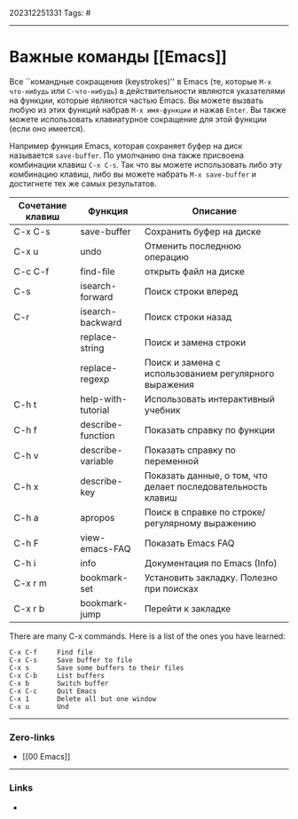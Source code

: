 202312251331
Tags: #

---
# Важные команды [[Emacs]]
Все ``командные сокращения (keystrokes)'' в Emacs (те, которые `M-x что-нибудь` или `C-что-нибудь`) в действительности являются указателями на функции, которые являются частью Emacs. Вы можете вызвать любую из этих функций набрав `M-x имя-функции` и нажав `Enter`. Вы также можете использовать клавиатурное сокращение для этой функции (если оно имеется).

Например функция Emacs, которая сохраняет буфер на диск называется `save-buffer`. По умолчанию она также присвоена комбинации клавиш `C-x C-s`. Так что вы можете использовать либо эту комбинацию клавиш, либо вы можете набрать `M-x save-buffer` и достигнете тех же самых результатов.

|Сочетание клавиш |  Функция      |      Описание|
|---------------------|-----------------|---------------|
|C-x C-s | save-buffer     |   Сохранить буфер на диске |
|C-x u   |    undo         |      Отменить последнюю операцию|
|C-c C-f |    find-file    |      открыть файл на диске
|C-s    |     isearch-forward  |   Поиск строки вперед
|C-r    |     isearch-backward |  Поиск строки назад |
||   replace-string  |   Поиск и замена строки
||   replace-regexp  |    Поиск и замена с использованием регулярного выражения
|C-h t    |   help-with-tutorial | Использовать интерактивный учебник
|C-h f    |    describe-function |  Показать справку по функции
|C-h v    |  describe-variable |  Показать справку по переменной
|C-h x    |   describe-key     |  Показать данные, о том, что делает последовательность клавиш
|C-h a    |   apropos          |  Поиск в справке по строке/регулярному выражению
|C-h F    |   view-emacs-FAQ   |  Показать Emacs FAQ
|C-h i    |   info             |  Документация по Emacs (Info)
|C-x r m  |   bookmark-set     |  Установить закладку. Полезно при поисках
|C-x r b  |   bookmark-jump    |  Перейти к закладке

There are many C-x commands.  Here is a list of the ones you have learned:

	C-x C-f		Find file
	C-x C-s		Save buffer to file
	C-x s		Save some buffers to their files
	C-x C-b		List buffers
	C-x b		Switch buffer
	C-x C-c		Quit Emacs
	C-x 1		Delete all but one window
	C-x u		Und
---
### Zero-links

- [[00 Emacs]]

---
### Links

-